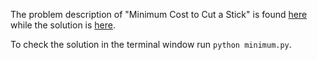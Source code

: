 The problem description of "Minimum Cost to Cut a Stick" is found [here](https://leetcode.com/problems/minimum-cost-to-cut-a-stick/) while the solution is [here](https://github.com/aurimas13/Solutions-To-Problems/blob/main/LeetCode/Python%20Solutions/Minimum%20Cost%20to%20Cut%20a%20Stick/minimum.py).

To check the solution in the terminal window run `python minimum.py`.